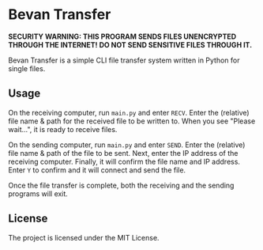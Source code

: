 # Bevan Transfer

**SECURITY WARNING: THIS PROGRAM SENDS FILES UNENCRYPTED THROUGH THE INTERNET! DO NOT SEND SENSITIVE FILES THROUGH IT.**

Bevan Transfer is a simple CLI file transfer system written in Python for single files.

## Usage

On the receiving computer, run `main.py` and enter `RECV`. Enter the (relative) file name & path for the received file to be written to. When you see "Please wait...", it is ready to receive files.

On the sending computer, run `main.py` and enter `SEND`. Enter the (relative) file name & path of the file to be sent. Next, enter the IP address of the receiving computer. Finally, it will confirm the file name and IP address. Enter `Y` to confirm and it will connect and send the file.

Once the file transfer is complete, both the receiving and the sending programs will exit.

## License

The project is licensed under the MIT License.
